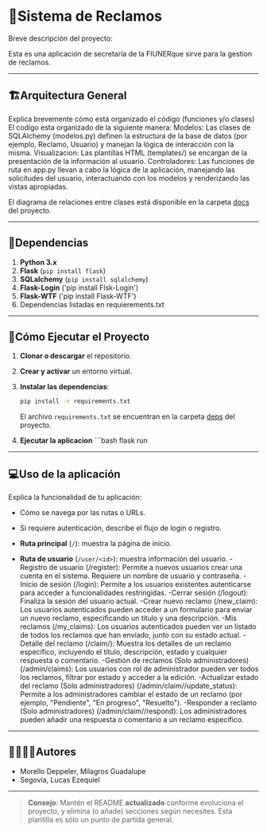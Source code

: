 # 🐍Sistema de Reclamos

Breve descripción del proyecto:

Esta es una aplicación de secretaría de la FIUNERque sirve para la gestion de reclamos.

---
## 🏗Arquitectura General

Explica brevemente cómo está organizado el código (funciones y/o clases)
El codigo esta organizado de la siguiente manera:
Modelos: Las clases de SQLAlchemy (modelos.py) definen la estructura de la base de datos (por ejemplo, Reclamo, Usuario) y manejan la lógica de interacción con la misma.
Visualizacion: Las plantillas HTML (templates/) se encargan de la presentación de la información al usuario.
Controladores: Las funciones de ruta en app.py llevan a cabo la lógica de la aplicación, manejando las solicitudes del usuario, interactuando con los modelos y renderizando las vistas apropiadas.

El diagrama de relaciones entre clases está disponible en la carpeta [docs](./docs) del proyecto.

---
## 📑Dependencias

1. **Python 3.x**
2. **Flask** (`pip install flask`)
3. **SQLalchemy** (`pip install sqlalchemy`)
4. **Flask-Login** ('pip install Flsk-Login')
5. **Flask-WTF** ('pip install Flask-WTF') 
5. Dependencias listadas en requierements.txt

---
## 🚀Cómo Ejecutar el Proyecto
1. **Clonar o descargar** el repositorio.

2. **Crear y activar** un entorno virtual.

3. **Instalar las dependencias**:
   ```bash
   pip install -r requirements.txt
   ```
   El archivo `requirements.txt` se encuentran en la carpeta [deps](./deps) del proyecto.

4. **Ejecutar la aplicacion**
   ´´´bash
   flask run
---

## 💻Uso de la aplicación

Explica la funcionalidad de tu aplicación:  
- Cómo se navega por las rutas o URLs.
- Si requiere autenticación, describe el flujo de login o registro.

- **Ruta principal** (`/`): muestra la página de inicio.
- **Ruta de usuario** (`/user/<id>`): muestra información del usuario.
-Registro de usuario (/register): Permite a nuevos usuarios crear una cuenta en el sistema. Requiere un nombre de usuario y contraseña.
-Inicio de sesión (/login): Permite a los usuarios existentes autenticarse para acceder a funcionalidades restringidas.
-Cerrar sesión (/logout): Finaliza la sesión del usuario actual.
-Crear nuevo reclamo (/new_claim): Los usuarios autenticados pueden acceder a un formulario para enviar un nuevo reclamo, especificando un título y una descripción.
-Mis reclamos (/my_claims): Los usuarios autenticados pueden ver un listado de todos los reclamos que han enviado, junto con su estado actual.
-Detalle del reclamo (/claim/<id>): Muestra los detalles de un reclamo específico, incluyendo el título, descripción, estado y cualquier respuesta o comentario.
-Gestión de reclamos (Solo administradores) (/admin/claims): Los usuarios con rol de administrador pueden ver todos los reclamos, filtrar por estado y acceder a la edición.
-Actualizar estado del reclamo (Solo administradores) (/admin/claim/<id>/update_status): Permite a los administradores cambiar el estado de un reclamo (por ejemplo, "Pendiente", "En progreso", "Resuelto").
-Responder a reclamo (Solo administradores) (/admin/claim/<id>/respond): Los administradores pueden añadir una respuesta o comentario a un reclamo específico.

---

## 🙎‍♀️🙎‍♂️Autores

- Morello Deppeler, Milagros Guadalupe
- Segovia, Lucas Ezequiel

---

> **Consejo**: Mantén el README **actualizado** conforme evoluciona el proyecto, y elimina (o añade) secciones según necesites. Esta plantilla es sólo un punto de partida general.

